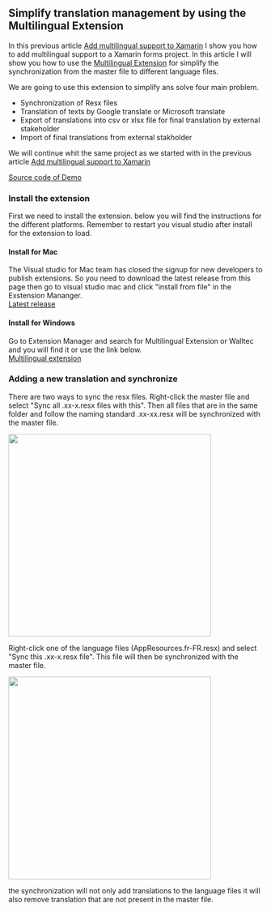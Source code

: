 ## Simplify translation management by using the Multilingual Extension
In this previous article [Add multilingual support to Xamarin](https://joacimwall.github.io/#multilingual_support/) I show you how to add multilingual support to a Xamarin forms project. In this article I will show you how to use the [Multilingual Extension](https://github.com/JoacimWall/Visual-studio-multilingual-extension) for simplify the synchronization from the master file to different language files. 

We are going to use this extension to simplify ans solve four main problem.  
 * Synchronization of Resx files  
 * Translation of texts by Google translate or Microsoft translate  
 * Export of translations into csv or xlsx file for final translation by external stakeholder  
 * Import of final translations from external stakholder  

We will continue whit the same project as we started with in the previous article [Add multilingual support to Xamarin](https://joacimwall.github.io/#multilingual_support/)

[Source code of Demo](https://github.com/JoacimWall/Blog_Samples/tree/main/Add%20multilingual%20support%20to%20Xamarin)

### Install the extension
First we need to install the extension. below you will find the instructions for the different platforms. Remember to restart you visual studio after install for the extension to load.  

#### Install for Mac
The Visual studio for Mac team has closed the signup for new developers to publish extensions. So you need to download the latest release from this page then go to visual studio mac and click "install from file" in the Exstension Mananger.  
[Latest release](https://github.com/JoacimWall/Visual-studio-multilingual-extension/releases)

#### Install for Windows 
Go to Extension Manager and search for Multilingual Extension or Walltec and you will find it or use the link below.   
[Multilingual extension](https://marketplace.visualstudio.com/items?itemName=Walltec.MultilingualExtension)

### Adding a new translation and synchronize
 There are two ways to sync the resx files. 
 Right-click the master file and select "Sync all .xx-x.resx files with this". Then all files that are in the same folder and follow the naming standard .xx-xx.resx  will be synchronized with the master file. 

<img width=“100” height="400" src="https://joacimwall.github.io/img/multilingual_extension/SyncAllFilePopUpDialog.png">

Right-click one of the language files (AppResources.fr-FR.resx) and select "Sync this .xx-x.resx file". This file will then be synchronized with the master file.

<img width=“100” height="400" src="https://joacimwall.github.io/img/multilingual_extension/SyncFilePopUpDialog.png">

the synchronization will not only add translations to the language files it will also remove translation that are not present in the master file.



           
